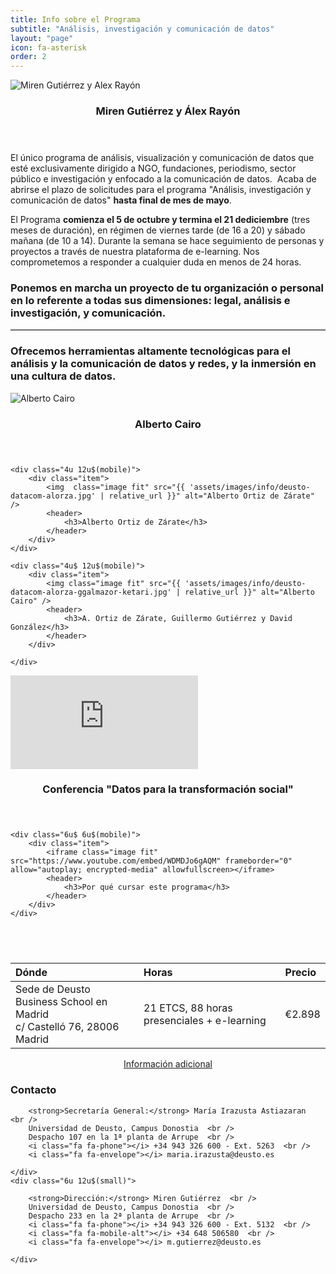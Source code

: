 ```yaml
---
title: Info sobre el Programa
subtitle: "Análisis, investigación y comunicación de datos"
layout: "page"
icon: fa-asterisk
order: 2
---
```


<span class="image right item"><img src="{{ 'assets/images/info/deusto-datacom-mirengutierrez-alexrayon.jpg' | relative_url }}" alt="Miren Gutiérrez y Alex Rayón" /><header><h3>Miren Gutiérrez y Álex Rayón</h3></header></span>

El único programa ​de análisis, visualización y comunicación de datos que esté exclusivamente dirigido a NGO, fundaciones, periodismo, sector público​ ​e investigación y enfocado a la comunicación de datos. ​
Acaba de abrirse el plazo de solicitudes​ para el programa "Análisis, investigación y comunicación de datos"​ **hasta final de mes​ de mayo**.​

El Programa **comienza e​l 5 de​ octubre y termina e​l 21 de​ diciembre** (tres meses de duración), en régimen de viernes tarde (de 16 a 20) y sábado mañana (de 10 a 14).​ Durante la semana se hace seguimiento de personas y proyectos a través de nuestra plataforma de e-learning. Nos comprometemos a responder a cualquier duda en menos de 24 horas.​

### Ponemos en marcha un proyecto de tu organización o personal en lo referente a todas sus dimensiones: legal, análisis e investigación, y comunicación. 

<hr style="border-top:solid 1px #ccc" />

### Ofrecemos herramientas altamente tecnológicas para​ el análisis y​ la comunicación de datos​ y redes, ​y la ​inmersión en una cultura de datos. 

<div class="row">
    <div class="4u 12u$(mobile)">
        <div class="item">
            <img class="image fit" src="{{ 'assets/images/info/deusto-datacom-albertocairo.jpg' | relative_url }}" alt="Alberto Cairo" />
            <header>
                <h3>Alberto Cairo</h3>
            </header>
        </div>
    </div>  

    <div class="4u 12u$(mobile)">
        <div class="item">
            <img  class="image fit" src="{{ 'assets/images/info/deusto-datacom-alorza.jpg' | relative_url }}" alt="Alberto Ortiz de Zárate" />
            <header>
                <h3>Alberto Ortiz de Zárate</h3>
            </header>
        </div>
    </div>

    <div class="4u$ 12u$(mobile)">
        <div class="item">
            <img class="image fit" src="{{ 'assets/images/info/deusto-datacom-alorza-ggalmazor-ketari.jpg' | relative_url }}" alt="Alberto Cairo" />
            <header>
                <h3>A. Ortiz de Zárate, Guillermo Gutiérrez y David González</h3>
            </header>
        </div>
 <!--       <div class="item">
            <img class="image fit" src="{{ 'assets/images/info/deusto-datacom-comida.jpg' | relative_url }}" alt="Alberto Cairo" />
            <header>
                <h3>Las oportunidades de networking son casi tan interesantes como las clases</h3>
            </header>
        </div> -->
    </div>
  </div>

<div class="row">
    <div class="6u 6u$(mobile)">
        <div class="item">
            <iframe class="image fit" src="https://www.youtube.com/embed/dfMGNQ4FLA0" frameborder="0" allow="autoplay; encrypted-media" allowfullscreen></iframe>
            <header>
                <h3>Conferencia "Datos para la transformación social"</h3>
            </header>
        </div>
    </div>

    <div class="6u$ 6u$(mobile)">
        <div class="item">
            <iframe class="image fit" src="https://www.youtube.com/embed/WDMDJo6gAQM" frameborder="0" allow="autoplay; encrypted-media" allowfullscreen></iframe>
            <header>
                <h3>Por qué cursar este programa</h3>
            </header>
        </div>
    </div>
</div>

<div style="height:3em;"></div>

| Dónde                                                                      | Horas                                       | Precio |
|:---------------------------------------------------------------------------|:--------------------------------------------|:-------|
| Sede de Deusto Business School en Madrid<br />c/ Castelló 76, 28006 Madrid | 21 ETCS, 88 horas presenciales + e-learning | €2.898 |


<div style="text-align:center;">
    <a href="https://www.deusto.es/cs/Satellite/deusto/es/masteres/estudios-masteres/experto-en-analisis-investigacion-y-comunicacion-de-datos/programa" class="button">Información adicional</a>
</div>


### Contacto

<div class="row">
    <div class="6u 12u$(small)">

        <strong>Secretaría General:</strong> María Irazusta Astiazaran  <br />
        Universidad de Deusto, Campus Donostia  <br />
        Despacho 107 en la 1ª planta de Arrupe  <br />
        <i class="fa fa-phone"></i> +34 943 326 600 - Ext. 5263  <br />
        <i class="fa fa-envelope"></i> maria.irazusta@deusto.es

    </div>
    <div class="6u 12u$(small)">

        <strong>Dirección:</strong> Miren Gutiérrez  <br />
        Universidad de Deusto, Campus Donostia  <br />
        Despacho 233 en la 2ª planta de Arrupe  <br />
        <i class="fa fa-phone"></i> +34 943 326 600 - Ext. 5132  <br />
        <i class="fa fa-mobile-alt"></i> +34 648 506580  <br />
        <i class="fa fa-envelope"></i> m.gutierrez@deusto.es

    </div>
</div>